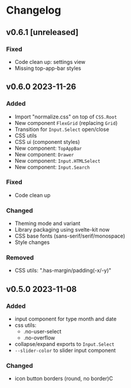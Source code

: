 # Changelog

## v0.6.1 [unreleased]

### Fixed

- Code clean up: settings view
- Missing top-app-bar styles

## v0.6.0 2023-11-26

### Added

- Import "normalize.css" on top of `CSS.Root`
- New component `FlexGrid` (replacing `Grid`)
- Transition for `Input.Select` open/close
- CSS utils
- CSS ui (component styles)
- New component: `TopAppBar`
- New component: `Drawer`
- New component: `Input.HTMLSelect`
- New component: `Input.Search`

### Fixed

- Code clean up

### Changed

- Theming mode and variant
- Library packaging using svelte-kit now
- CSS base fonts (sans-serif/serif/monospace)
- Style changes

### Removed

- CSS utils: ".has-margin/padding(-x/-y)"


## v0.5.0 2023-11-08

### Added

- input component for type month and date
- css utils:
    - .no-user-select
    - .no-overflow
- collapse/expand exports to `Input.Select`
- `--slider-color` to slider input component

### Changed

- icon button borders (round, no border)C
